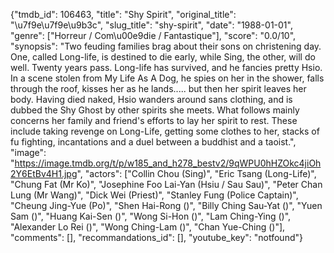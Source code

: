 {"tmdb_id": 106463, "title": "Shy Spirit", "original_title": "\u7f9e\u7f9e\u9b3c", "slug_title": "shy-spirit", "date": "1988-01-01", "genre": ["Horreur / Com\u00e9die / Fantastique"], "score": "0.0/10", "synopsis": "Two feuding families brag about their sons on christening day. One, called Long-life, is destined to die early, while Sing, the other, will do well. Twenty years pass. Long-life has survived, and he fancies pretty Hsio. In a scene stolen from My Life As A Dog, he spies on her in the shower, falls through the roof, kisses her as he lands..... but then her spirit leaves her body. Having died naked, Hsio wanders around sans clothing, and is dubbed the Shy Ghost by other spirits she meets. What follows mainly concerns her family and friend's efforts to lay her spirit to rest. These include taking revenge on Long-Life, getting some clothes to her, stacks of fu fighting, incantations and a duel between a buddhist and a taoist.", "image": "https://image.tmdb.org/t/p/w185_and_h278_bestv2/9qWPU0hHZOkc4jiOh2Y6EtBv4H1.jpg", "actors": ["Collin Chou (Sing)", "Eric Tsang (Long-Life)", "Chung Fat (Mr Ko)", "Josephine Foo Lai-Yan (Hsiu / Sau Sau)", "Peter Chan Lung (Mr Wang)", "Dick Wei (Priest)", "Stanley Fung (Police Captain)", "Cheung Jing-Yue (Po)", "Shen Hai-Rong ()", "Billy Ching Sau-Yat ()", "Yuen Sam ()", "Huang Kai-Sen ()", "Wong Si-Hon ()", "Lam Ching-Ying ()", "Alexander Lo Rei  ()", "Wong Ching-Lam ()", "Chan Yue-Ching ()"], "comments": [], "recommandations_id": [], "youtube_key": "notfound"}